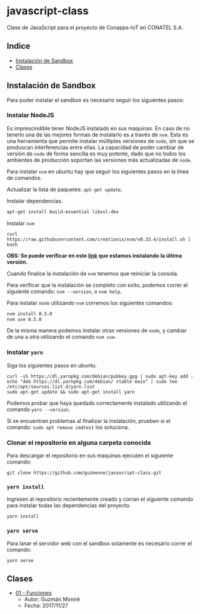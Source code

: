 # javascript-class

Clase de JavaScript para el proyecto de Conapps-IoT en CONATEL S.A.

## Indice

- <a href="#install">Instalación de Sandbox</a>
- <a href="#clases">Clases</a>

<h2 id="install">Instalación de Sandbox</h2>

Para poder instalar el sandbox es necesario seguir los siguientes pasos:

### Instalar NodeJS

Es imprescindible tener NodeJS instalado en sus maquinas. En caso de no tenerlo
una de las mejores formas de instalarlo es a través de `nvm`. Esta es una
herramienta que permite instalar múltiples versiones de `node`, sin que se
produscan interferencias entre ellas. La capacidad de poder cambiar de versión
de `node` de forma sencilla es muy potente, dado que no todos los ambientes
de producción soportan las versiones más actualizadas de `node`.

Para instalar `nvm` en ubuntu hay que seguir los siguientes pasos en la línea
de comandos.

Actualizar la lista de paquetes: `apt-get update`.

Instalar dependencias.

```bash
apt-get install build-essential libssl-dev
```

Instalar `nvm`

```
curl https://raw.githubusercontent.com/creationix/nvm/v0.33.4/install.sh | bash

```

**OBS: Se puede verificar en este [link](https://github.com/creationix/nvm/releases) que estamos instalando la última
versión.**

Cuando finalice la instalación de `nvm` tenemos que reiniciar la consola.

Para verificar que la instalación se completo con exito, podemos correr el 
siguiente comando: `nvm --version`, o `nvm help`.

Para instalar `node` utilizando `nvm` corremos los siguientes comandos:

```bash
nvm install 8.5.0
nvm use 8.5.0
```

De la misma manera podemos instalar otras versiones de `node`, y cambiar de una
a otra utilizando el comando `nvm use`.

### Instalar `yarn`

Siga los siguientes pasos en ubuntu.

```
curl -sS https://dl.yarnpkg.com/debian/pubkey.gpg | sudo apt-key add -
echo "deb https://dl.yarnpkg.com/debian/ stable main" | sudo tee /etc/apt/sources.list.d/yarn.list
sudo apt-get update && sudo apt-get install yarn
```

Podemos probar que haya quedado correctamente instalado utilizando el comando
`yarn --version`.

Si se encuentran problemas al finalizar la instalación, prueben si el comando:
`sudo apt remove cmdtest` los soluciona.

### Clonar el repositorio en alguna carpeta conocida

Para descargar el repositorio en sus maquinas ejecuten el siguiente comando:

```
git clone https://github.com/guzmonne/javascript-class.git
```

### `yarn install`

Ingresen al repositorio recientemente creado y corran el siguiente comando
para instalar todas las dependencias del proyecto.

```bash
yarn install
```

### `yarn serve`

Para lanar el servidor web con el sandbox solamente es necesario correr el 
comando:

```
yarn serve
```

<h2 id="clases">Clases</h2>

- [01 - Funciones](Clases/01_Funciones.md)
  - Autor: Guzmán Monné
  - Fecha: 2017/11/27
